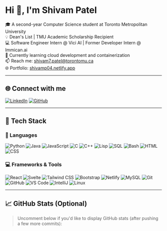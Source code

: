 # Hi 👋, I'm Shivam Patel

🎓 A second-year Computer Science student at Toronto Metropolitan University  
💡 Dean's List | TMU Academic Scholarship Recipient  
💻 Software Engineer Intern @ Vici AI | Former Developer Intern @ Immican.ai  
🌱 Currently learning cloud development and containerization  
📫 Reach me: shivam7.patel@torontomu.ca  
🌐 Portfolio: [shivamp04.netlify.app](https://shivamp04.netlify.app/)  

---

## 🌐 Connect with me

[![LinkedIn](https://img.shields.io/badge/LinkedIn-blue?logo=linkedin&logoColor=white)](https://linkedin.com/in/shivampatel2004)
[![GitHub](https://img.shields.io/badge/GitHub-black?logo=github&logoColor=white)](https://github.com/spatel2004)

---

## 🧠 Tech Stack

### 🚀 Languages
![Python](https://img.shields.io/badge/Python-3776AB?style=flat&logo=python&logoColor=white)
![Java](https://img.shields.io/badge/Java-007396?style=flat&logo=java&logoColor=white)
![JavaScript](https://img.shields.io/badge/JavaScript-F7DF1E?style=flat&logo=javascript&logoColor=black)
![C](https://img.shields.io/badge/C-00599C?style=flat&logo=c&logoColor=white)
![C++](https://img.shields.io/badge/C++-00599C?style=flat&logo=cplusplus&logoColor=white)
![Lisp](https://img.shields.io/badge/Lisp-black?style=flat&logo=lisp&logoColor=white)
![SQL](https://img.shields.io/badge/SQL-4479A1?style=flat&logo=postgresql&logoColor=white)
![Bash](https://img.shields.io/badge/Bash-121011?style=flat&logo=gnubash&logoColor=white)
![HTML](https://img.shields.io/badge/HTML5-E34F26?style=flat&logo=html5&logoColor=white)
![CSS](https://img.shields.io/badge/CSS3-1572B6?style=flat&logo=css3)

### 💻 Frameworks & Tools
![React](https://img.shields.io/badge/React-20232A?style=flat&logo=react&logoColor=61DAFB)
![Svelte](https://img.shields.io/badge/Svelte-FF3E00?style=flat&logo=svelte&logoColor=white)
![Tailwind CSS](https://img.shields.io/badge/TailwindCSS-38B2AC?style=flat&logo=tailwindcss&logoColor=white)
![Bootstrap](https://img.shields.io/badge/Bootstrap-563D7C?style=flat&logo=bootstrap&logoColor=white)
![Netlify](https://img.shields.io/badge/Netlify-00C7B7?style=flat&logo=netlify&logoColor=white)
![MySQL](https://img.shields.io/badge/MySQL-4479A1?style=flat&logo=mysql&logoColor=white)
![Git](https://img.shields.io/badge/Git-F05032?style=flat&logo=git&logoColor=white)
![GitHub](https://img.shields.io/badge/GitHub-181717?style=flat&logo=github&logoColor=white)
![VS Code](https://img.shields.io/badge/VS_Code-007ACC?style=flat&logo=visualstudiocode&logoColor=white)
![IntelliJ](https://img.shields.io/badge/IntelliJ_IDEA-000000?style=flat&logo=intellijidea&logoColor=white)
![Linux](https://img.shields.io/badge/Linux-FCC624?style=flat&logo=linux&logoColor=black)

---

## 📈 GitHub Stats (Optional)

> Uncomment below if you'd like to display GitHub stats (after pushing a few more commits):

<!-- 
![Shivam's GitHub stats](https://github-readme-stats.vercel.app/api?username=spatel2004&show_icons=true&theme=radical)
![Top Langs](https://github-readme-stats.vercel.app/api/top-langs/?username=spatel2004&layout=compact&theme=radical)
-->

